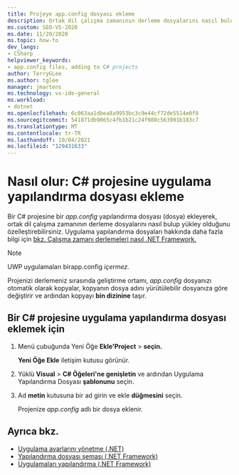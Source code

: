 ```yaml
---
title: Projeye app.config dosyası ekleme
description: Ortak dil çalışma zamanının derleme dosyalarını nasıl bulup yükleyebileceğinizi özelleştirebileceğiniz bir C# projesine bir app.config dosyası eklemeyi öğrenin.
ms.custom: SEO-VS-2020
ms.date: 11/20/2020
ms.topic: how-to
dev_langs:
- CSharp
helpviewer_keywords:
- app.config files, adding to C# projects
author: TerryGLee
ms.author: tglee
manager: jmartens
ms.technology: vs-ide-general
ms.workload:
- dotnet
ms.openlocfilehash: 6c063aa1dbea8a9953bc3c9e44cf72de5514e0f8
ms.sourcegitcommit: 541871db9065c4fb1b21c24f980c563991b183c7
ms.translationtype: MT
ms.contentlocale: tr-TR
ms.lasthandoff: 10/04/2021
ms.locfileid: "129431633"
---
```

# <a name="how-to-add-an-application-configuration-file-to-a-c-project"></a>Nasıl olur: C# projesine uygulama yapılandırma dosyası ekleme

Bir C# projesine bir *app.config* yapılandırma dosyası (dosya) ekleyerek, ortak dil çalışma zamanının derleme dosyalarını nasıl bulup yükley olduğunu özelleştirebilirsiniz. Uygulama yapılandırma dosyaları hakkında daha fazla bilgi için [bkz. Çalışma zamanı derlemeleri nasıl .NET Framework.](/dotnet/framework/deployment/how-the-runtime-locates-assemblies)

> [!NOTE]
> UWP uygulamaları birapp.config *içermez.*

Projenizi derlemeniz sırasında geliştirme ortamı, *app.config* dosyanızı otomatik olarak kopyalar, kopyanın dosya adını yürütülebilir dosyanıza göre değiştirir ve ardından kopyayı **bin dizinine** taşır.

## <a name="to-add-an-application-configuration-file-to-a-c-project"></a>Bir C# projesine uygulama yapılandırma dosyası eklemek için

1. Menü çubuğunda Yeni Öğe **Ekle'Project**  >  **seçin.**

     **Yeni Öğe Ekle** iletişim kutusu görünür.

1. Yüklü **Visual**  >  **C# Öğeleri'ne genişletin** ve ardından Uygulama Yapılandırma Dosyası **şablonunu** seçin.

1. Ad **metin** kutusuna bir ad girin ve ekle **düğmesini** seçin.

     Projenize *app.config* adlı bir dosya eklenir.

## <a name="see-also"></a>Ayrıca bkz.

- [Uygulama ayarlarını yönetme (.NET)](../ide/managing-application-settings-dotnet.md)
- [Yapılandırma dosyası şeması (.NET Framework)](/dotnet/framework/configure-apps/file-schema/index)
- [Uygulamaları yapılandırma (.NET Framework)](/dotnet/framework/configure-apps/index)
